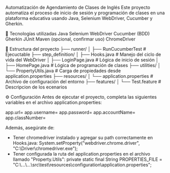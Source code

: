 Automatización de Agendamiento de Clases de Inglés
Este proyecto automatiza el proceso de inicio de sesión y programación de clases en una plataforma educativa usando Java, Selenium WebDriver, Cucumber y Gherkin.

🧰 Tecnologías utilizadas
Java
Selenium WebDriver
Cucumber (BDD)
Gherkin
JUnit
Maven (opcional, confirmar uso)
ChromeDriver
 
🧪 Estructura del proyecto
├── runner/
│   ├── RunCucumberTest        # Ejecuctable
├── step_definition/
│   ├── Hooks.java             # Manejo del ciclo de vida del WebDriver
│   ├── LoginPage.java         # Lógica de inicio de sesión
│   ├── HomePage.java          # Lógica de programación de clases
├── utilities/
│   └── PropertyUtils.java     # Carga de propiedades desde application.properties
├── resources/
│   └── application.properties # Archivo de configuración del entorno
├── features/
│   └── Test.feature           # Descripcion de los ecenarios

⚙️ Configuración
Antes de ejecutar el proyecto, completa las siguientes variables en el archivo application.properties:

app.url=
app.username=
app.password=
app.accountName=
app.classNumber=

Además, asegúrate de:
  - Tener chromedriver instalado y agregar su path correctamente en Hooks.java: System.setProperty("webdriver.chrome.driver", "C:\\Driver\\chromedriver.exe");
  - Tener configurada la ruta del application.properties en el archivo llamado "Property.Utils": private static final String PROPERTIES_FILE = "C:\\...\\...\\src\\test\\resources\\configuration\\application.properties";
